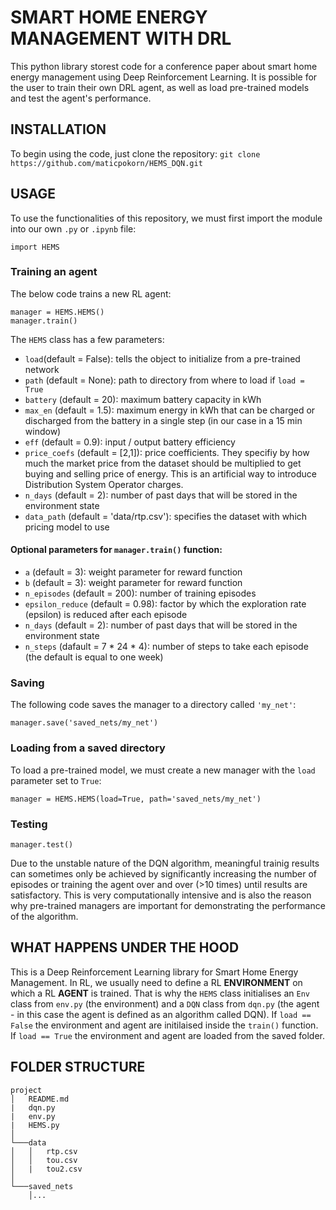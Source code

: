 # SMART HOME ENERGY MANAGEMENT WITH DRL
This python library storest code for a conference paper about smart home energy management using Deep Reinforcement Learning. It is possible for the user to train their own DRL agent, as well as load pre-trained models and test the agent's performance.

## INSTALLATION
To begin using the code, just clone the repository:
```git clone https://github.com/maticpokorn/HEMS_DQN.git```

## USAGE
To use the functionalities of this repository, we must first import the module into our own ```.py``` or ```.ipynb``` file:
```
import HEMS
```
### Training an agent
The below code trains a new RL agent:
```
manager = HEMS.HEMS()
manager.train()
```
The ```HEMS``` class has a few parameters:
- ```load```(default = False): tells the object to initialize from a pre-trained network
- ```path``` (default = None): path to directory from where to load if ```load = True```
- ```battery``` (default = 20): maximum battery capacity in kWh
- ```max_en``` (default = 1.5): maximum energy in kWh that can be charged or discharged from the battery in a single step (in our case in a 15 min window)
- ```eff``` (default = 0.9): input / output battery efficiency
- ```price_coefs``` (default = [2,1]): price coefficients. They specifiy by how much the market price from the dataset should be multiplied to get buying and selling price of energy. This is an artificial way to introduce Distribution System Operator charges.
- ```n_days``` (default = 2): number of past days that will be stored in the environment state
- ```data_path``` (default = 'data/rtp.csv'): specifies the dataset with which pricing model to use
#### Optional parameters for ```manager.train()``` function:
- ```a``` (default = 3): weight parameter for reward function
- ```b``` (default = 3): weight parameter for reward function
- ```n_episodes``` (default = 200): number of training episodes
- ```epsilon_reduce``` (default = 0.98): factor by which the exploration rate (epsilon) is reduced after each episode
- ```n_days``` (default = 2): number of past days that will be stored in the environment state
- ```n_steps``` (dafault = 7 * 24 * 4): number of steps to take each episode (the default is equal to one week)

### Saving
The following code saves the manager to a directory called ```'my_net'```:
```
manager.save('saved_nets/my_net')
```

### Loading from a saved directory
To load a pre-trained model, we must create a new manager with the ```load``` parameter set to ```True```:
```
manager = HEMS.HEMS(load=True, path='saved_nets/my_net')
```

### Testing
```
manager.test()
```
Due to the unstable nature of the DQN algorithm, meaningful trainig results can sometimes only be achieved by significantly increasing the number of episodes or training the agent over and over (>10 times) until results are satisfactory. This is very computationally intensive and is also the reason why pre-trained managers are important for demonstrating the performance of the algorithm.

## WHAT HAPPENS UNDER THE HOOD
This is a Deep Reinforcement Learning library for Smart Home Energy Management. In RL, we usually need to define a RL **ENVIRONMENT** on which a RL **AGENT** is trained. That is why the ```HEMS``` class initialises an ```Env``` class from ```env.py``` (the environment) and a ```DQN``` class from ```dqn.py``` (the agent - in this case the agent is defined as an algorithm called DQN). If ```load == False``` the environment and agent are initilaised inside the ```train()``` function. If ```load == True``` the environment and agent are loaded from the saved folder.

## FOLDER STRUCTURE
```
project
│   README.md
|   dqn.py
|   env.py
|   HEMS.py
│
└───data
│   │   rtp.csv
│   │   tou.csv
│   |   tou2.csv
│
└───saved_nets
    │...  
```
